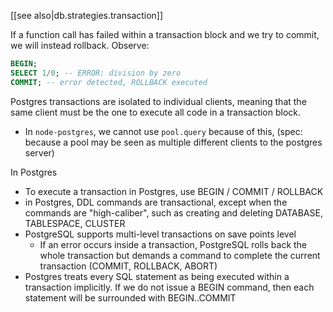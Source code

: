 
[[see also|db.strategies.transaction]]

If a function call has failed within a transaction block and we try to commit, we will instead rollback. Observe:
```sql
BEGIN;
SELECT 1/0; -- ERROR: division by zero
COMMIT; -- error detected, ROLLBACK executed
```

Postgres transactions are isolated to individual clients, meaning that the same client must be the one to execute all code in a transaction block.
- In `node-postgres`, we cannot use `pool.query` because of this, (spec: because a pool may be seen as multiple different clients to the postgres server) 

In Postgres
- To execute a transaction in Postgres, use BEGIN / COMMIT / ROLLBACK
- in Postgres, DDL commands are transactional, except when the commands are "high-caliber", such as creating and deleting DATABASE, TABLESPACE, CLUSTER
- PostgreSQL supports multi-level transactions on save points level
	- If an error occurs inside a transaction, PostgreSQL rolls back the whole transaction but demands a command to complete the current transaction (COMMIT, ROLLBACK, ABORT)
- Postgres treats every SQL statement as being executed within a transaction implicitly. If we do not issue a BEGIN command, then each statement will be surrounded with BEGIN..COMMIT
